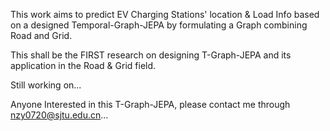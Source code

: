 This work aims to predict EV Charging Stations' location & Load Info based on a designed Temporal-Graph-JEPA by formulating a Graph combining Road and Grid.

This shall be the FIRST research on designing T-Graph-JEPA and its application in the Road & Grid field.

Still working on...

Anyone Interested in this T-Graph-JEPA, please contact me through nzy0720@sjtu.edu.cn...
